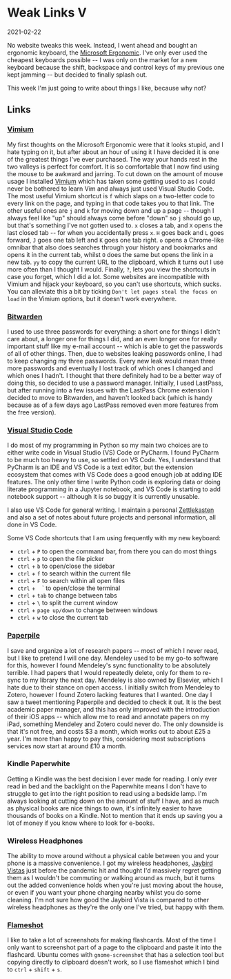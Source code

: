# Weak Links V

<span class="date">2021-02-22</span>

No website tweaks this week. Instead, I went ahead and bought an ergonomic keyboard, the [Microsoft Ergonomic](https://www.amazon.co.uk/dp/B07YGNN6N1). I've only ever used the cheapest keyboards possible -- I was only on the market for a new keyboard because the shift, backspace and control keys of my previous one kept jamming -- but decided to finally splash out.

This week I'm just going to write about things I like, because why not?

## Links

### [Vimium](https://github.com/philc/vimium/)

My first thoughts on the Microsoft Ergonomic were that it looks stupid, and I hate typing on it, but after about an hour of using it I have decided it is one of the greatest things I've ever purchased. The way your hands rest in the two valleys is perfect for comfort. It is so comfortable that I now find using the mouse to be awkward and jarring. To cut down on the amount of mouse usage I installed [Vimium](https://github.com/philc/vimium/) which has taken some getting used to as I could never be bothered to learn Vim and always just used Visual Studio Code. The most useful Vimium shortcut is `f` which slaps on a two-letter code to every link on the page, and typing in that code takes you to that link. The other useful ones are `j` and `k` for moving down and up a page -- though I always feel like "up" should always come before "down" so `j` should go up, but that's something I've not gotten used to. `x` closes a tab, and `X` opens the last closed tab -- for when you accidentally press `x`. `H` goes back and `L` goes forward, `J` goes one tab left and `K` goes one tab right. `o` opens a Chrome-like omnibar that also does searches through your history and bookmarks and opens it in the current tab, whilst `O` does the same but opens the link in a new tab. `yy` to copy the current URL to the clipboard, which it turns out I use more often than I thought I would. Finally, `?`, lets you view the shortcuts in case you forget, which I did a lot. Some websites are incompatible with Vimium and hijack your keyboard, so you can't use shortcuts, which sucks. You can alleviate this a bit by ticking `Don't let pages steal the focus on load` in the Vimium options, but it doesn't work everywhere.

### [Bitwarden](https://bitwarden.com/)

I used to use three passwords for everything: a short one for things I didn't care about, a longer one for things I did, and an even longer one for really important stuff like my e-mail account -- which is able to get the passwords of all of other things. Then, due to websites leaking passwords online, I had to keep changing my three passwords. Every new leak would mean three more passwords and eventually I lost track of which ones I changed and which ones I hadn't. I thought that there definitely had to be a better way of doing this, so decided to use a password manager. Initially, I used LastPass, but after running into a few issues with the LastPass Chrome extension I decided to move to Bitwarden, and haven't looked back (which is handy because as of a few days ago LastPass removed even more features from the free version).

### [Visual Studio Code](https://code.visualstudio.com/)

I do most of my programming in Python so my main two choices are to either write code in Visual Studio (VS) Code or PyCharm. I found PyCharm to be much too heavy to use, so settled on VS Code. Yes, I understand that PyCharm is an IDE and VS Code is a text editor, but the extension ecosystem that comes with VS Code does a good enough job at adding IDE features. The only other time I write Python code is exploring data or doing literate programming in a Jupyter notebook, and VS Code is starting to add notebook support -- although it is so buggy it is currently unusable.

I also use VS Code for general writing. I maintain a personal [Zettlekasten](https://en.wikipedia.org/wiki/Zettelkasten) and also a set of notes about future projects and personal information, all done in VS Code.

Some VS Code shortcuts that I am using frequently with my new keyboard:

* `ctrl` + `P` to open the command bar, from there you can do most things
* `ctrl` + `p` to open the file picker
* `ctrl` + `b` to open/close the sidebar
* `ctrl` + `f` to search within the current file
* `ctrl` + `F` to search within all open files
* `ctrl` + ` ` ` to open/close the terminal
* `ctrl` + `tab` to change between tabs
* `ctrl` + `\` to split the current window
* `ctrl` + `page up/down` to change between windows
* `ctrl` + `w` to close the current tab

### [Paperpile](https://paperpile.com/)

I save and organize a lot of research papers -- most of which I never read, but I like to pretend I will one day. Mendeley used to be my go-to software for this, however I found Mendeley's sync functionality to be absolutely terrible. I had papers that I would repeatedly delete, only for them to re-sync to my library the next day. Mendeley is also owned by Elsevier, which I hate due to their stance on open access. I initially switch from Mendeley to Zotero, however I found Zotero lacking features that I wanted. One day I saw a tweet mentioning Paperpile and decided to check it out. It is the best academic paper manager, and this has only improved with the introduction of their iOS apps -- which allow me to read and annotate papers on my iPad, something Mendeley and Zotero could never do. The only downside is that it's not free, and costs $3 a month, which works out to about £25 a year. I'm more than happy to pay this, considering most subscriptions services now start at around £10 a month.

### Kindle Paperwhite

Getting a Kindle was the best decision I ever made for reading. I only ever read in bed and the backlight on the Paperwhite means I don't have to struggle to get into the right position to read using a bedside lamp. I'm always looking at cutting down on the amount of stuff I have, and as much as physical books are nice things to own, it's infinitely easier to have thousands of books on a Kindle. Not to mention that it ends up saving you a lot of money if you know where to look for e-books.

### Wireless Headphones

The ability to move around without a physical cable between you and your phone is a massive convenience. I got my wireless headphones, [Jaybird Vistas](https://www.amazon.co.uk/dp/B07VP91M7D) just before the pandemic hit and thought I'd massively regret getting them as I wouldn't be commuting or walking around as much, but it turns out the added convenience holds when you're just moving about the house, or even if you want your phone charging nearby whilst you do some cleaning. I'm not sure how good the Jaybird Vista is compared to other wireless headphones as they're the only one I've tried, but happy with them.

### [Flameshot](https://github.com/flameshot-org/flameshot)

I like to take a lot of screenshots for making flashcards. Most of the time I only want to screenshot part of a page to the clipboard and paste it into the flashcard. Ubuntu comes with `gnome-screenshot` that has a selection tool but copying directly to clipboard doesn't work, so I use flameshot which I bind to `ctrl` + `shift` + `s`.
